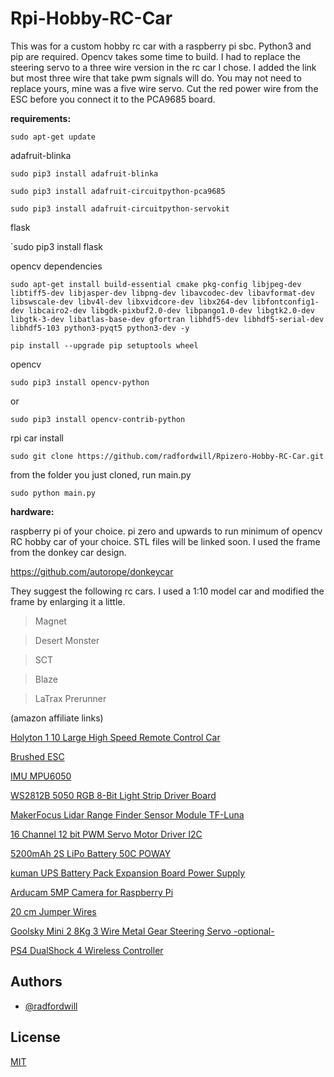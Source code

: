 
# Rpi-Hobby-RC-Car

This was for a custom hobby rc car with a raspberry pi sbc. Python3 and pip are required. Opencv takes some time to build. I had to replace the steering servo to a three wire version in the rc car I chose. I added the link but most three wire that take pwm signals will do. You may not need to replace yours, mine was a five wire servo. Cut the red power wire from the ESC before you connect it to the PCA9685 board.

**requirements:**

`sudo apt-get update`


adafruit-blinka


`sudo pip3 install adafruit-blinka`

`sudo pip3 install adafruit-circuitpython-pca9685`

`sudo pip3 install adafruit-circuitpython-servokit`


flask


`sudo pip3 install flask


opencv dependencies


`sudo apt-get install build-essential cmake pkg-config libjpeg-dev libtiff5-dev libjasper-dev libpng-dev libavcodec-dev libavformat-dev libswscale-dev libv4l-dev libxvidcore-dev libx264-dev libfontconfig1-dev libcairo2-dev libgdk-pixbuf2.0-dev libpango1.0-dev libgtk2.0-dev libgtk-3-dev libatlas-base-dev gfortran libhdf5-dev libhdf5-serial-dev libhdf5-103 python3-pyqt5 python3-dev -y`

`pip install --upgrade pip setuptools wheel`


opencv


`sudo pip3 install opencv-python`

or

`sudo pip3 install opencv-contrib-python`


rpi car install


`sudo git clone https://github.com/radfordwill/Rpizero-Hobby-RC-Car.git`

from the folder you just cloned, run main.py

`sudo python main.py`

**hardware:**

raspberry pi of your choice. pi zero and upwards to run minimum of opencv
RC hobby car of your choice. STL files will be linked soon. I used the frame from the donkey car design. 

https://github.com/autorope/donkeycar

They suggest the following rc cars. I used a 1:10 model car and modified the frame by enlarging it a little.

>Magnet

>Desert Monster

>SCT

>Blaze

>LaTrax Prerunner


(amazon affiliate links)


[Holyton 1 10 Large High Speed Remote Control Car](https://www.amazon.com/gp/product/B08B1F3494/?&_encoding=UTF8&tag=radfordwill-20&linkCode=ur2&linkId=a5871a5b2f58d54da336be76d4abd529&camp=1789&creative=9325)

[Brushed ESC](https://www.amazon.com/gp/product/B07792FPD8/?&_encoding=UTF8&tag=radfordwill-20&linkCode=ur2&linkId=b229acde647191fe04d091e4002ce954&camp=1789&creative=9325)


[IMU MPU6050](https://www.amazon.com/Gy-521-MPU-6050-MPU6050-Sensors-Accelerometer/dp/B008BOPN40/?&_encoding=UTF8&tag=radfordwill-20&linkCode=ur2&linkId=7cf9cfd6a0703f639e5233b96f02dc2f&camp=1789&creative=9325)

[WS2812B 5050 RGB 8-Bit Light Strip Driver Board](https://www.amazon.com/gp/product/B081BBF4R3/?&_encoding=UTF8&tag=radfordwill-20&linkCode=ur2&linkId=ac957b4343d7128fc49eb0634e6abc5e&camp=1789&creative=9325)

[MakerFocus Lidar Range Finder Sensor Module TF-Luna](https://www.amazon.com/gp/product/B088NVX2L7/?&_encoding=UTF8&tag=radfordwill-20&linkCode=ur2&linkId=57179b9cb3dfd3e78f85faa5a1d0c6bb&camp=1789&creative=9325)

[16 Channel 12 bit PWM Servo Motor Driver I2C](https://www.amazon.com/gp/product/B082QT9D5F/?&_encoding=UTF8&tag=radfordwill-20&linkCode=ur2&linkId=b0fab216e1d7decc94ec049af2f824df&camp=1789&creative=9325)

[5200mAh 2S LiPo Battery 50C POWAY](https://www.amazon.com/gp/product/B07Y1M571D/?&_encoding=UTF8&tag=radfordwill-20&linkCode=ur2&linkId=111564028c9594cd01c6afb5d2fd89c0&camp=1789&creative=9325)

[kuman UPS Battery Pack Expansion Board Power Supply](https://www.amazon.com/gp/product/B06W9FWDSP/?&_encoding=UTF8&tag=radfordwill-20&linkCode=ur2&linkId=55f9575e86e2699d50cd8f58029f507f&camp=1789&creative=9325)

[Arducam 5MP Camera for Raspberry Pi](https://www.amazon.com/Arducam-Megapixels-Sensor-OV5647-Raspberry/dp/B012V1HEP4/?&_encoding=UTF8&tag=radfordwill-20&linkCode=ur2&linkId=0a9469df29b006fb3b4a6dabb4f4665d&camp=1789&creative=9325)

[20 cm Jumper Wires](https://www.amazon.com/gp/product/B0B1ZYMFBJ/?&_encoding=UTF8&tag=radfordwill-20&linkCode=ur2&linkId=0f45c52f3e1e26fdbdd30c4379d4393b&camp=1789&creative=9325)

[Goolsky Mini 2 8Kg 3 Wire Metal Gear Steering Servo -optional-](https://www.amazon.com/gp/product/B07D75QZND?&_encoding=UTF8&tag=radfordwill-20&linkCode=ur2&linkId=5602e361dff0d8a37ccf5b37db0102aa&camp=1789&creative=9325)

[PS4 DualShock 4 Wireless Controller](https://amzn.to/409KCmI)




## Authors

- [@radfordwill](https://github.com/radfordwill)


## License

[MIT](https://choosealicense.com/licenses/mit/)

